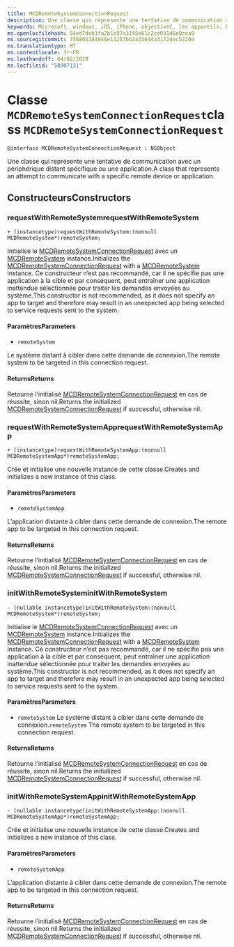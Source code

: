 ```yaml
---
title: MCDRemoteSystemConnectionRequest
description: Une classe qui représente une tentative de communication avec un périphérique distant spécifique ou une application.
keywords: Microsoft, windows, iOS, iPhone, objectiveC, les appareils, Project Rome connectés
ms.openlocfilehash: 54ed7deb1fa2b1c87a3195e61c2ce031d6e0cea9
ms.sourcegitcommit: 75680b384946e11257bb2a33044a3172dec5220e
ms.translationtype: MT
ms.contentlocale: fr-FR
ms.lasthandoff: 04/02/2019
ms.locfileid: "58907131"
---
```

# <a name="class-mcdremotesystemconnectionrequest"></a><span data-ttu-id="eb787-104">Classe `MCDRemoteSystemConnectionRequest`</span><span class="sxs-lookup"><span data-stu-id="eb787-104">class `MCDRemoteSystemConnectionRequest`</span></span> 

```
@interface MCDRemoteSystemConnectionRequest : NSObject
```  

<span data-ttu-id="eb787-105">Une classe qui représente une tentative de communication avec un périphérique distant spécifique ou une application.</span><span class="sxs-lookup"><span data-stu-id="eb787-105">A class that represents an attempt to communicate with a specific remote device or application.</span></span>

## <a name="constructors"></a><span data-ttu-id="eb787-106">Constructeurs</span><span class="sxs-lookup"><span data-stu-id="eb787-106">Constructors</span></span>

### <a name="requestwithremotesystem"></a><span data-ttu-id="eb787-107">requestWithRemoteSystem</span><span class="sxs-lookup"><span data-stu-id="eb787-107">requestWithRemoteSystem</span></span>
`+ (instancetype)requestWithRemoteSystem:(nonnull MCDRemoteSystem*)remoteSystem;`

<span data-ttu-id="eb787-108">Initialise le [MCDRemoteSystemConnectionRequest](MCDRemoteSystemConnectionRequest.md) avec un [MCDRemoteSystem](../remotesystems/MCDRemoteSystem.md) instance.</span><span class="sxs-lookup"><span data-stu-id="eb787-108">Initializes the [MCDRemoteSystemConnectionRequest](MCDRemoteSystemConnectionRequest.md) with a [MCDRemoteSystem](../remotesystems/MCDRemoteSystem.md) instance.</span></span> <span data-ttu-id="eb787-109">Ce constructeur n’est pas recommandé, car il ne spécifie pas une application à la cible et par conséquent, peut entraîner une application inattendue sélectionnée pour traiter les demandes envoyées au système.</span><span class="sxs-lookup"><span data-stu-id="eb787-109">This constructor is not recommended, as it does not specify an app to target and therefore may result in an unexpected app being selected to service requests sent to the system.</span></span>

#### <a name="parameters"></a><span data-ttu-id="eb787-110">Paramètres</span><span class="sxs-lookup"><span data-stu-id="eb787-110">Parameters</span></span>
* `remoteSystem` 

<span data-ttu-id="eb787-111">Le système distant à cibler dans cette demande de connexion.</span><span class="sxs-lookup"><span data-stu-id="eb787-111">The remote system to be targeted in this connection request.</span></span>

#### <a name="returns"></a><span data-ttu-id="eb787-112">Returns</span><span class="sxs-lookup"><span data-stu-id="eb787-112">Returns</span></span>
<span data-ttu-id="eb787-113">Retourne l’initialisé [MCDRemoteSystemConnectionRequest](MCDRemoteSystemConnectionRequest.md) en cas de réussite, sinon nil.</span><span class="sxs-lookup"><span data-stu-id="eb787-113">Returns the initialized [MCDRemoteSystemConnectionRequest](MCDRemoteSystemConnectionRequest.md) if successful, otherwise nil.</span></span>

### <a name="requestwithremotesystemapp"></a><span data-ttu-id="eb787-114">requestWithRemoteSystemApp</span><span class="sxs-lookup"><span data-stu-id="eb787-114">requestWithRemoteSystemApp</span></span>
`+ (instancetype)requestWithRemoteSystemApp:(nonnull MCDRemoteSystemApp*)remoteSystemApp;`

<span data-ttu-id="eb787-115">Crée et initialise une nouvelle instance de cette classe.</span><span class="sxs-lookup"><span data-stu-id="eb787-115">Creates and initializes a new instance of this class.</span></span>

#### <a name="parameters"></a><span data-ttu-id="eb787-116">Paramètres</span><span class="sxs-lookup"><span data-stu-id="eb787-116">Parameters</span></span>
* `remoteSystemApp` 

<span data-ttu-id="eb787-117">L’application distante à cibler dans cette demande de connexion.</span><span class="sxs-lookup"><span data-stu-id="eb787-117">The remote app to be targeted in this connection request.</span></span>

#### <a name="returns"></a><span data-ttu-id="eb787-118">Returns</span><span class="sxs-lookup"><span data-stu-id="eb787-118">Returns</span></span>
<span data-ttu-id="eb787-119">Retourne l’initialisé [MCDRemoteSystemConnectionRequest](MCDRemoteSystemConnectionRequest.md) en cas de réussite, sinon nil.</span><span class="sxs-lookup"><span data-stu-id="eb787-119">Returns the initialized [MCDRemoteSystemConnectionRequest](MCDRemoteSystemConnectionRequest.md) if successful, otherwise nil.</span></span>

### <a name="initwithremotesystem"></a><span data-ttu-id="eb787-120">initWithRemoteSystem</span><span class="sxs-lookup"><span data-stu-id="eb787-120">initWithRemoteSystem</span></span>
`- (nullable instancetype)initWithRemoteSystem:(nonnull MCDRemoteSystem*)remoteSystem;`

<span data-ttu-id="eb787-121">Initialise le [MCDRemoteSystemConnectionRequest](MCDRemoteSystemConnectionRequest.md) avec un [MCDRemoteSystem](../remotesystems/MCDRemoteSystem.md) instance.</span><span class="sxs-lookup"><span data-stu-id="eb787-121">Initializes the [MCDRemoteSystemConnectionRequest](MCDRemoteSystemConnectionRequest.md) with a [MCDRemoteSystem](../remotesystems/MCDRemoteSystem.md) instance.</span></span> <span data-ttu-id="eb787-122">Ce constructeur n’est pas recommandé, car il ne spécifie pas une application à la cible et par conséquent, peut entraîner une application inattendue sélectionnée pour traiter les demandes envoyées au système.</span><span class="sxs-lookup"><span data-stu-id="eb787-122">This constructor is not recommended, as it does not specify an app to target and therefore may result in an unexpected app being selected to service requests sent to the system.</span></span>

#### <a name="parameters"></a><span data-ttu-id="eb787-123">Paramètres</span><span class="sxs-lookup"><span data-stu-id="eb787-123">Parameters</span></span>
* <span data-ttu-id="eb787-124">`remoteSystem` Le système distant à cibler dans cette demande de connexion.</span><span class="sxs-lookup"><span data-stu-id="eb787-124">`remoteSystem` The remote system to be targeted in this connection request.</span></span>

#### <a name="returns"></a><span data-ttu-id="eb787-125">Returns</span><span class="sxs-lookup"><span data-stu-id="eb787-125">Returns</span></span>
<span data-ttu-id="eb787-126">Retourne l’initialisé [MCDRemoteSystemConnectionRequest](MCDRemoteSystemConnectionRequest.md) en cas de réussite, sinon nil.</span><span class="sxs-lookup"><span data-stu-id="eb787-126">Returns the initialized [MCDRemoteSystemConnectionRequest](MCDRemoteSystemConnectionRequest.md) if successful, otherwise nil.</span></span>

### <a name="initwithremotesystemapp"></a><span data-ttu-id="eb787-127">initWithRemoteSystemApp</span><span class="sxs-lookup"><span data-stu-id="eb787-127">initWithRemoteSystemApp</span></span>
`- (nullable instancetype)initWithRemoteSystemApp:(nonnull MCDRemoteSystemApp*)remoteSystemApp;`

<span data-ttu-id="eb787-128">Crée et initialise une nouvelle instance de cette classe.</span><span class="sxs-lookup"><span data-stu-id="eb787-128">Creates and initializes a new instance of this class.</span></span>

#### <a name="parameters"></a><span data-ttu-id="eb787-129">Paramètres</span><span class="sxs-lookup"><span data-stu-id="eb787-129">Parameters</span></span>
* `remoteSystemApp` 

<span data-ttu-id="eb787-130">L’application distante à cibler dans cette demande de connexion.</span><span class="sxs-lookup"><span data-stu-id="eb787-130">The remote app to be targeted in this connection request.</span></span>

#### <a name="returns"></a><span data-ttu-id="eb787-131">Returns</span><span class="sxs-lookup"><span data-stu-id="eb787-131">Returns</span></span>
<span data-ttu-id="eb787-132">Retourne l’initialisé [MCDRemoteSystemConnectionRequest](MCDRemoteSystemConnectionRequest.md) en cas de réussite, sinon nil.</span><span class="sxs-lookup"><span data-stu-id="eb787-132">Returns the initialized [MCDRemoteSystemConnectionRequest](MCDRemoteSystemConnectionRequest.md) if successful, otherwise nil.</span></span>